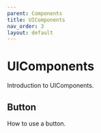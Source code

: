 ```yaml
---
parent: Components
title: UIComponents
nav_order: 3
layout: default
---
```


# UIComponents

Introduction to UIComponents.

## Button

How to use a button.

